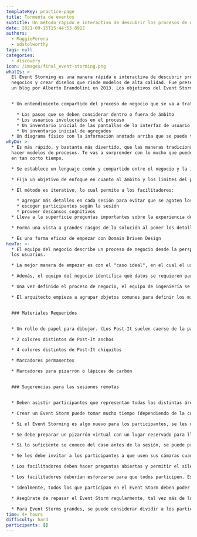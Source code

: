 ```yaml
---
templateKey: practice-page
title: Tormenta de eventos
subtitle: Un método rápido e interactivo de descubrir los procesos de negocio.
date: 2021-09-15T15:44:53.892Z
authors:
  - MaggiePerera
  - sdstolworthy
tags: null
categories: 
  - discovery
icon: /images/final_event-storming.png
whatIs: >-
  El Event Storming es una manera rápida e interactiva de descubrir procesos de
  negocios y crear diseños que rinde modelos de alta calidad. Fue presentado en
  un blog por Alberto Brandolini en 2013. Los objetivos del Event Storming son:


  * Un entendimiento compartido del proceso de negocio que se va a tratar durante el proyecto. Eso incluye:

    * Los pasos que se deben considerar dentro o fuera de ámbito
    * Los usuarios involucrados en el proceso
    * Un inventario inicial de las pantallas de la interfaz de usuario
    * Un inventario inicial de agregados
  * Un diagrama físico con la información anotada arriba que se puede transferir a un formato digital
whyDo: >-
  * Es más rápido, y bastante más divertido, que las maneras tradicionales de
  hacer modelos de procesos. Te vas a sorprender con lo mucho que puedes lograr
  en tan corto tiempo.

  * Se establece un lenguaje común y compartido entre el negocio y la ingeniería

  * Fija un objetivo de enfoque en cuanto al ámbito y los límites del proyecto.

  * El método es iterativo, lo cual permite a los facilitadores:

    * agregar más detalles en cada sesión para evitar que se agoten los participantes
    * escoger participantes según la sesión
    * proveer descansos cognitivos
  * Lleva a la superficie preguntas importantes sobre la experiencia del usuario al inicio del proceso de ideación

  * Forma una vista a grandes rasgos de la solución al poner los detalles de implementación en el contexto del proceso de negocio.

  * Es una forma eficaz de empezar con Domain Driven Design
howTo: >-
  * El equipo del negocio describe un proceso de negocio desde la perspectiva de
  los usuarios.

  * La mejor manera de empezar es con el "caso ideal", en el cual el usuario logra su objetivo.

  * Además, el equipo del negocio identifica qué datos se requieren para que ese caso se pueda lograr.

  * Una vez definido el proceso de negocio, el equipo de ingeniería se une al equipo del negocio para proveer detalles adicionales en la forma de Eventos, Datos, e Interfaces de Usuario. Eso establece una comprensión compartida de lo que se requiere.

  * El arquitecto empieza a agrupar objetos comunes para definir los microservicios que se tienen que desarrollar


  ### Materiales Requeridos


  * Un rollo de papel para dibujar. (Los Post-It suelen caerse de la pared sin el papel.)

  * 2 colores distintos de Post-It anchos

  * 4 colores distintos de Post-It chiquitos

  * Marcadores permanentes

  * Marcadores para pizarrón o lápices de carbón


  ### Sugerencias para las sesiones remotas


  * Deben asistir participantes que representan todas las distintas áreas de experiencia. Sin embargo, considera limitar el número total de participantes, ya que si demasiada gente asiste a una sesión remota, se puede impedir la comunicación eficaz.

  * Crear un Event Storm puede tomar mucho tiempo (dependiendo de la complejidad del caso). Se deben planear varias sesiones remotas con descansos durante cada sesión. Se debe comunicar a los participantes que se van a tomar varios descansos.

  * Si el Event Storming es algo nuevo para los participantes, se les debe proveer recursos de referencias (tal como esta página) y ejemplos de Event Storms completados. Se puede llevar a cabo una sesión para presentar el proceso del Event Storm.

  * Se debe preparar un pizarrón virtual con un lugar reservado para llevar a cabo el Event Storm. Se puede fijar al pizarrón virtual un ejemplo de un Event Storm completado para que los participantes puedan visualizar el objetivo de su trabajo.

  * Si lo suficiente se conoce del caso antes de la sesión, se puede preparar un bosquejo de antemano para ahorrar tiempo y proveer un esqueleto como punto de comienzo. Eso también puede ayudar a los participantes que no tengan experiencia con el Event Storm a ubicarse. Se puede explicar que el bosquejo es sólo un comienzo, y cualquier cosa se puede cambiar durante la sesión.

  * Se les debe invitar a los participantes a que usen sus cámaras cuando sea posible. El uso de cámaras por parte de los participantes hace que la comunicación entre todos sea más fácil y más natural. Se requiere participación activa de todos para sacar el mayor beneficio del Event Storm.

  * Los facilitadores deben hacer preguntas abiertas y permitir el silencio para alentar a todos a participar.

  * Los facilitadores deberían esforzarse para que todos participen. Es fácil para los participantes de una sesión remota de Event Storming perder el enfoque. Es probable que el facilitador tenga que fomentar el diálogo.

  * Idealmente, todos los que participan en el Event Storm deben poder interactuar con el pizarrón virtual. Sin embargo, si el Event Storm es nuevo para los participantes, los facilitadores pueden demostrar a los participantes la interacción entre sí.

  * Asegúrate de repasar el Event Storm regularmente, tal vez más de lo normal, para que todos puedan comprender y tener la oportunidad de contribuir.

  * Para Event Storms grandes, se puede considerar dividir a los participantes en grupos distintos en los cuales se puede trabajar en distintas partes del Event Storm. Hay que reunirse como un grupo entero de forma regular para ponerse al tanto del progreso de cada grupo. Además, los grupos deben tomar turnos y considerar áreas diferentes del Event Storm.
time: 4+ hours
difficulty: hard
participants: []
---
```

